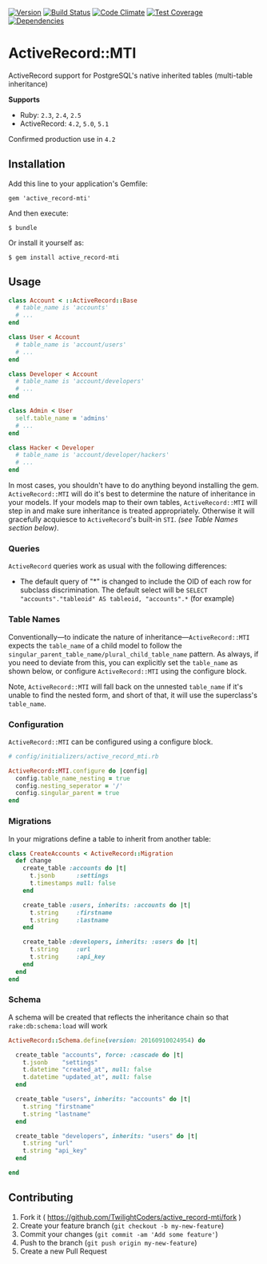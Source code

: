 [![Version      ](https://img.shields.io/gem/v/active_record-mti.svg?maxAge=2592000)](https://rubygems.org/gems/active_record-mti)
[![Build Status ](https://travis-ci.org/TwilightCoders/active_record-mti.svg)](https://travis-ci.org/TwilightCoders/active_record-mti)
[![Code Climate ](https://api.codeclimate.com/v1/badges/27b02e09b5da0a7ed2fc/maintainability)](https://codeclimate.com/github/TwilightCoders/active_record-mti/maintainability)
[![Test Coverage](https://codeclimate.com/github/TwilightCoders/active_record-mti/badges/coverage.svg)](https://codeclimate.com/github/TwilightCoders/active_record-mti/coverage)
[![Dependencies ](https://badges.depfu.com/badges/172a247844f319b45f01f6e941a0e387/count.svg)](https://depfu.com/github/TwilightCoders/active_record-mti)

# ActiveRecord::MTI

ActiveRecord support for PostgreSQL's native inherited tables (multi-table inheritance)

**Supports**
- Ruby: `2.3`, `2.4`, `2.5`
- ActiveRecord: `4.2`, `5.0`, `5.1`

Confirmed production use in `4.2`

## Installation

Add this line to your application's Gemfile:

    gem 'active_record-mti'

And then execute:

    $ bundle

Or install it yourself as:

    $ gem install active_record-mti

## Usage

```ruby
class Account < ::ActiveRecord::Base
  # table_name is 'accounts'
  # ...
end

class User < Account
  # table_name is 'account/users'
  # ...
end

class Developer < Account
  # table_name is 'account/developers'
  # ...
end

class Admin < User
  self.table_name = 'admins'
  # ...
end

class Hacker < Developer
  # table_name is 'account/developer/hackers'
  # ...
end
```

In most cases, you shouldn't have to do anything beyond installing the gem. `ActiveRecord::MTI` will do it's best to determine the nature of inheritance in your models. If your models map to their own tables, `ActiveRecord::MTI` will step in and make sure inheritance is treated appropriately. Otherwise it will gracefully acquiesce to `ActiveRecord`'s built-in `STI`. _(see Table Names section below)_.

### Queries

`ActiveRecord` queries work as usual with the following differences:

- The default query of "\*" is changed to include the OID of each row for subclass discrimination. The default select will be `SELECT "accounts"."tableoid" AS tableoid, "accounts".*` (for example)

### Table Names

Conventionally—to indicate the nature of inheritance—`ActiveRecord::MTI` expects the `table_name` of a child model to follow the `singular_parent_table_name/plural_child_table_name` pattern. As always, if you need to deviate from this, you can explicitly set the `table_name` as shown below, or configure `ActiveRecord::MTI` using the configure block.

Note, `ActiveRecord::MTI` will fall back on the unnested `table_name` if it's unable to find the nested form, and short of that, it will use the superclass's `table_name`.

### Configuration
`ActiveRecord::MTI` can be configured using a configure block.

```ruby
# config/initializers/active_record_mti.rb

ActiveRecord::MTI.configure do |config|
  config.table_name_nesting = true
  config.nesting_seperator = '/'
  config.singular_parent = true
end
```

### Migrations

In your migrations define a table to inherit from another table:

```ruby
class CreateAccounts < ActiveRecord::Migration
  def change
    create_table :accounts do |t|
      t.jsonb      :settings
      t.timestamps null: false
    end

    create_table :users, inherits: :accounts do |t|
      t.string     :firstname
      t.string     :lastname
    end

    create_table :developers, inherits: :users do |t|
      t.string     :url
      t.string     :api_key
    end
  end
end

```

### Schema

A schema will be created that reflects the inheritance chain so that `rake:db:schema:load` will work

```ruby
ActiveRecord::Schema.define(version: 20160910024954) do

  create_table "accounts", force: :cascade do |t|
    t.jsonb    "settings"
    t.datetime "created_at", null: false
    t.datetime "updated_at", null: false
  end

  create_table "users", inherits: "accounts" do |t|
    t.string "firstname"
    t.string "lastname"
  end

  create_table "developers", inherits: "users" do |t|
    t.string "url"
    t.string "api_key"
  end

end
```

## Contributing

1. Fork it ( https://github.com/TwilightCoders/active_record-mti/fork )
2. Create your feature branch (`git checkout -b my-new-feature`)
3. Commit your changes (`git commit -am 'Add some feature'`)
4. Push to the branch (`git push origin my-new-feature`)
5. Create a new Pull Request
